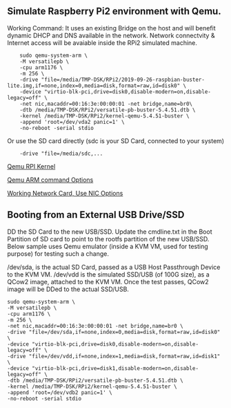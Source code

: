 ## Simulate Raspberry Pi2 environment with Qemu.

Working Command: It uses an existing Bridge on the host and will benefit dynamic DHCP and DNS available in the network.
Network connectvity & Internet access will be avaiable inside the RPi2 simulated machine.

        sudo qemu-system-arm \
        -M versatilepb \
        -cpu arm1176 \
        -m 256 \
        -drive "file=/media/TMP-DSK/RPi2/2019-09-26-raspbian-buster-lite.img,if=none,index=0,media=disk,format=raw,id=disk0" \
        -device "virtio-blk-pci,drive=disk0,disable-modern=on,disable-legacy=off" \
        -net nic,macaddr=00:16:3e:00:00:01 -net bridge,name=br0\
        -dtb /media/TMP-DSK/RPi2/versatile-pb-buster-5.4.51.dtb \
        -kernel /media/TMP-DSK/RPi2/kernel-qemu-5.4.51-buster \
        -append 'root=/dev/vda2 panic=1' \
        -no-reboot -serial stdio

Or use the SD card directly (sdc is your SD Card, connected to your system)

        -drive "file=/media/sdc,...
  
[Qemu RPI Kernel](https://github.com/dhruvvyas90/qemu-rpi-kernel)

[Qemu ARM command Options](https://manpages.debian.org/testing/qemu-system-arm/qemu-system-arm.1.en.html)

[Working Network Card, Use NIC Options](https://www.raspberrypi.org/forums/viewtopic.php?t=163036)

## Booting from an External USB Drive/SSD

DD the SD Card to the new USB/SSD. Update the cmdline.txt in the Boot Partition of SD card to point to the rootfs partition of the new USB/SSD.
Below sample uses Qemu emulator (inside a KVM VM, used for testing purpose) for testing such a change. 

/dev/sda, is the actual SD Card, passed as a USB Host Passthrough Device to the KVM VM. /dev/vdd is the simulated SSD/USB (of 100G size), as a QCow2 image, attached to the KVM VM. Once the test passes, QCow2 image will be DDed to the actual SSD/USB.

    sudo qemu-system-arm \
    -M versatilepb \
    -cpu arm1176 \
    -m 256 \
    -net nic,macaddr=00:16:3e:00:00:01 -net bridge,name=br0 \
    -drive "file=/dev/sda,if=none,index=0,media=disk,format=raw,id=disk0" \
    -device "virtio-blk-pci,drive=disk0,disable-modern=on,disable-legacy=off" \
    -drive "file=/dev/vdd,if=none,index=1,media=disk,format=raw,id=disk1" \
    -device "virtio-blk-pci,drive=disk1,disable-modern=on,disable-legacy=off" \
    -dtb /media/TMP-DSK/RPi2/versatile-pb-buster-5.4.51.dtb \
    -kernel /media/TMP-DSK/RPi2/kernel-qemu-5.4.51-buster \
    -append 'root=/dev/vdb2 panic=1' \
    -no-reboot -serial stdio

